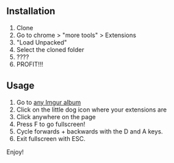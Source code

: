 ## Installation

1. Clone
2. Go to chrome > "more tools" > Extensions
3. "Load Unpacked"
4. Select the cloned folder
5. ????
6. PROFIT!!!

## Usage

1. Go to [any Imgur album](https://imgur.com/gallery/vgW1p)
2. Click on the little dog icon where your extensions are
3. Click anywhere on the page
4. Press F to go fullscreen!
5. Cycle forwards + backwards with the D and A keys.
6. Exit fullscreen with ESC.

Enjoy!
